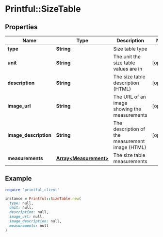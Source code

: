 # Printful::SizeTable

## Properties

| Name | Type | Description | Notes |
| ---- | ---- | ----------- | ----- |
| **type** | **String** | Size table type |  |
| **unit** | **String** | The unit the size table values are in | [optional] |
| **description** | **String** | The size table description (HTML) | [optional] |
| **image_url** | **String** | The URL of an image showing the measurements | [optional] |
| **image_description** | **String** | The description of the measurement image (HTML) | [optional] |
| **measurements** | [**Array&lt;Measurement&gt;**](Measurement.md) | The size table measurements |  |

## Example

```ruby
require 'printful_client'

instance = Printful::SizeTable.new(
  type: null,
  unit: null,
  description: null,
  image_url: null,
  image_description: null,
  measurements: null
)
```

